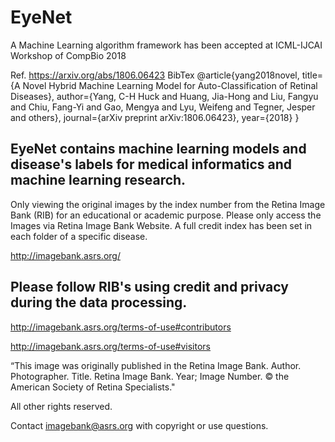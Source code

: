 # EyeNet

A Machine Learning algorithm framework has been accepted at ICML-IJCAI Workshop of CompBio 2018 

Ref. https://arxiv.org/abs/1806.06423 BibTex
@article{yang2018novel,
  title={A Novel Hybrid Machine Learning Model for Auto-Classification of Retinal Diseases},
  author={Yang, C-H Huck and Huang, Jia-Hong and Liu, Fangyu and Chiu, Fang-Yi and Gao, Mengya and Lyu, Weifeng and Tegner, Jesper and others},
  journal={arXiv preprint arXiv:1806.06423},
  year={2018}
}

## EyeNet contains machine learning models and disease's labels for medical informatics and machine learning research.

Only viewing the original images by the index number from the Retina Image Bank (RIB) for an educational or academic purpose. Please only access the Images via Retina Image Bank Website. A full credit index has been set in each folder of a specific disease. 

http://imagebank.asrs.org/

## Please follow RIB's using credit and privacy during the data processing. 

http://imagebank.asrs.org/terms-of-use#contributors

http://imagebank.asrs.org/terms-of-use#visitors

“This image was originally published in the Retina Image Bank. Author. Photographer. Title. Retina Image Bank. Year; Image Number. 
© the American Society of Retina Specialists."

All other rights reserved.

Contact imagebank@asrs.org with copyright or use questions.
